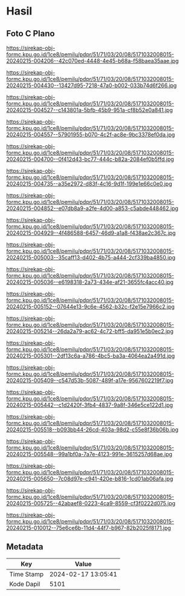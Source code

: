 # Hasil

## Foto C Plano

https://sirekap-obj-formc.kpu.go.id/1ce8/pemilu/pdpr/51/71/03/20/08/5171032008015-20240215-004206--42c070ed-4448-4e45-b68a-f58baea35aae.jpg

https://sirekap-obj-formc.kpu.go.id/1ce8/pemilu/pdpr/51/71/03/20/08/5171032008015-20240215-004430--13427d95-7218-47a0-b002-033b74d6f266.jpg

https://sirekap-obj-formc.kpu.go.id/1ce8/pemilu/pdpr/51/71/03/20/08/5171032008015-20240215-004527--c143801a-5bfb-45b9-951a-cf8b52e0a841.jpg

https://sirekap-obj-formc.kpu.go.id/1ce8/pemilu/pdpr/51/71/03/20/08/5171032008015-20240215-004557--57901955-b070-4c2f-ac8e-9bc3378ef0da.jpg

https://sirekap-obj-formc.kpu.go.id/1ce8/pemilu/pdpr/51/71/03/20/08/5171032008015-20240215-004700--0f412d43-bc77-444c-b82a-2084ef0b5ffd.jpg

https://sirekap-obj-formc.kpu.go.id/1ce8/pemilu/pdpr/51/71/03/20/08/5171032008015-20240215-004735--a35e2972-d83f-4c16-9d1f-199e1e66c0e0.jpg

https://sirekap-obj-formc.kpu.go.id/1ce8/pemilu/pdpr/51/71/03/20/08/5171032008015-20240215-004852--e07db8a9-a2fe-4d00-a853-c5abde448462.jpg

https://sirekap-obj-formc.kpu.go.id/1ce8/pemilu/pdpr/51/71/03/20/08/5171032008015-20240215-004929--4f486588-6457-46d9-a1a8-f438ae2c367c.jpg

https://sirekap-obj-formc.kpu.go.id/1ce8/pemilu/pdpr/51/71/03/20/08/5171032008015-20240215-005003--35caff13-d402-4b75-a444-2cf339ba4850.jpg

https://sirekap-obj-formc.kpu.go.id/1ce8/pemilu/pdpr/51/71/03/20/08/5171032008015-20240215-005036--e6198318-2a73-434e-af21-3655fc4acc40.jpg

https://sirekap-obj-formc.kpu.go.id/1ce8/pemilu/pdpr/51/71/03/20/08/5171032008015-20240215-005152--07644e13-9c6e-4562-b32c-f2e15e7966c2.jpg

https://sirekap-obj-formc.kpu.go.id/1ce8/pemilu/pdpr/51/71/03/20/08/5171032008015-20240215-005214--26da2a79-ac62-4c72-bff5-da951e5b0ec2.jpg

https://sirekap-obj-formc.kpu.go.id/1ce8/pemilu/pdpr/51/71/03/20/08/5171032008015-20240215-005301--2df13c6a-a786-4bc5-ba3a-4064ea2a491d.jpg

https://sirekap-obj-formc.kpu.go.id/1ce8/pemilu/pdpr/51/71/03/20/08/5171032008015-20240215-005409--c547d53b-5087-489f-a17e-9567602219f7.jpg

https://sirekap-obj-formc.kpu.go.id/1ce8/pemilu/pdpr/51/71/03/20/08/5171032008015-20240215-005442--c1d2420f-3fb4-4837-9a8f-346e5ce122d1.jpg

https://sirekap-obj-formc.kpu.go.id/1ce8/pemilu/pdpr/51/71/03/20/08/5171032008015-20240215-005518--b093bb44-26cd-403a-98d2-c55e8f36b06b.jpg

https://sirekap-obj-formc.kpu.go.id/1ce8/pemilu/pdpr/51/71/03/20/08/5171032008015-20240215-005548--99a1bf0a-7a7e-4123-991e-3615257d68ae.jpg

https://sirekap-obj-formc.kpu.go.id/1ce8/pemilu/pdpr/51/71/03/20/08/5171032008015-20240215-005650--7c08d97e-c941-420e-b816-1cd01ab06afa.jpg

https://sirekap-obj-formc.kpu.go.id/1ce8/pemilu/pdpr/51/71/03/20/08/5171032008015-20240215-005725--42abaef8-0223-4ca9-8559-cf3f0222d075.jpg

https://sirekap-obj-formc.kpu.go.id/1ce8/pemilu/pdpr/51/71/03/20/08/5171032008015-20240215-010012--75e6ce6b-11d4-44f7-b967-82b2025f8171.jpg


## Metadata

| Key        | Value               |
| ---------- | ------------------- |
| Time Stamp | 2024-02-17 13:05:41 |
| Kode Dapil | 5101                |



